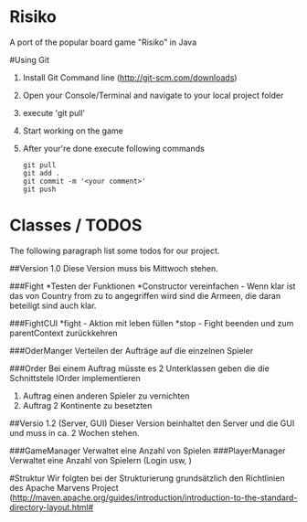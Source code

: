 Risiko
======

A port of the popular board game "Risiko" in Java

#Using Git

1. Install Git Command line (http://git-scm.com/downloads)
2. Open your Console/Terminal and navigate to your local project folder
3. execute 'git pull'

4. Start working on the game

5. After your're done execute following commands
    ```
    git pull
    git add .
    git commit -m '<your comment>'
    git push
    ```

Classes / TODOS
======
The following paragraph list some todos for our project.


##Version 1.0
Diese Version muss bis Mittwoch stehen.

###Fight
*Testen der Funktionen
*Constructor vereinfachen - Wenn klar ist das von Country from zu to angegriffen wird sind die Armeen, die daran beteiligt sind auch klar.


###FightCUI
*fight - Aktion mit leben füllen
*stop - Fight beenden und zum parentContext zurückkehren



###OderManger
Verteilen der Aufträge auf die einzelnen Spieler

###Order
Bei einem Auftrag müsste es 2 Unterklassen geben die die Schnittstele IOrder implementieren

1. Auftrag einen anderen Spieler zu vernichten
2. Auftrag 2 Kontinente zu besetzten

##Versio 1.2  (Server, GUI)
Dieser Version beinhaltet den Server und die GUI und muss in ca. 2 Wochen stehen.

###GameManager
 Verwaltet eine Anzahl von Spielen
###PlayerManager
 Verwaltet eine Anzahl von Spielern (Login usw, )



#Struktur
Wir folgten bei der Strukturierung grundsätzlich den Richtlinien des Apache Marvens Project
(http://maven.apache.org/guides/introduction/introduction-to-the-standard-directory-layout.html#





